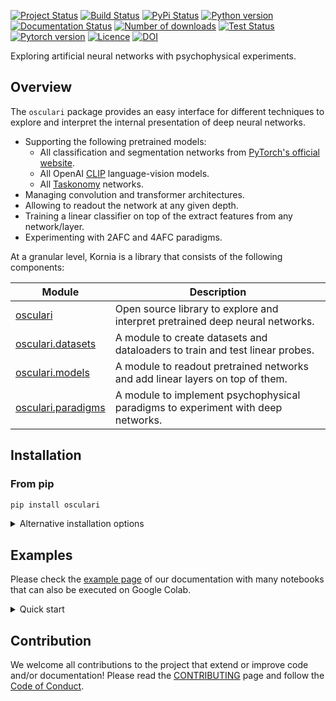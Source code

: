 

[![Project Status](https://www.repostatus.org/badges/latest/active.svg)](https://www.repostatus.org/#active)
[![Build Status](https://github.com/ArashAkbarinia/osculari/actions/workflows/python-package.yml/badge.svg)](https://github.com/ArashAkbarinia/osculari)
[![PyPi Status](https://img.shields.io/pypi/v/osculari.svg)](https://pypi.org/project/osculari/)
[![Python version](https://img.shields.io/pypi/pyversions/osculari)](https://pypi.org/project/osculari/)
[![Documentation Status](https://readthedocs.org/projects/osculari/badge/?version=latest)](https://osculari.readthedocs.io/en/latest/?badge=latest)
[![Number of downloads](https://static.pepy.tech/badge/osculari)](https://github.com/ArashAkbarinia/osculari)
[![Test Status](https://codecov.io/gh/ArashAkbarinia/osculari/branch/main/graph/badge.svg)](https://app.codecov.io/gh/ArashAkbarinia/osculari)
[![Pytorch version](https://img.shields.io/badge/PyTorch_1.9.1+-ee4c2c?logo=pytorch&logoColor=white)](https://pytorch.org/get-started/locally/)
[![Licence](https://img.shields.io/pypi/l/osculari.svg)](LICENSE)
[![DOI](https://zenodo.org/badge/717052640.svg)](https://zenodo.org/doi/10.5281/zenodo.10214005)

Exploring artificial neural networks with psychophysical experiments.

## Overview

The `osculari` package provides an easy interface for different techniques to explore and interpret
the internal presentation of deep neural networks.

- Supporting the following pretrained models:
    * All classification and segmentation networks
      from [PyTorch's official website](https://pytorch.org/vision/stable/models.html).
    * All OpenAI [CLIP](https://github.com/openai/CLIP) language-vision models.
    * All [Taskonomy](http://taskonomy.stanford.edu/) networks.
- Managing convolution and transformer architectures.
- Allowing to readout the network at any given depth.
- Training a linear classifier on top of the extract features from any network/layer.
- Experimenting with 2AFC and 4AFC paradigms.

At a granular level, Kornia is a library that consists of the following components:

| **Module**                                                                              | **Description**                                                                  |
|-----------------------------------------------------------------------------------------|----------------------------------------------------------------------------------|
| [osculari](https://osculari.readthedocs.io/en/latest/index.html)                        | Open source library to explore and interpret pretrained deep neural networks.    |
| [osculari.datasets](https://osculari.readthedocs.io/en/latest/osculari.datasets.html)   | A module to create datasets and dataloaders to train and test linear probes.     |
| [osculari.models](https://osculari.readthedocs.io/en/latest/osculari.models.html)       | A module to readout pretrained networks and add linear layers on top of them.    |
| [osculari.paradigms](https://osculari.readthedocs.io/en/latest/osculari.paradigms.html) | A module to implement psychophysical paradigms to experiment with deep networks. |

## Installation

### From pip

```bash
pip install osculari
```

<details>
  <summary>Alternative installation options</summary>

### From source with symbolic links:

```bash
pip install -e .
```

### From source using pip:

```bash
pip install git+https://github.com/ArashAkbarinia/osculari
```

</details>

## Examples

Please check the [example page](https://osculari.readthedocs.io/en/latest/examples.html) of our
documentation with many notebooks that can also be executed on Google Colab.

<details>
  <summary>Quick start</summary>

### Pretrained features

Let's create a linear classifier on top of the extracted features from a pretrained network to 
perform a binary classification task (i.e., 2AFC – two-alternative-force-choice). This is easily 
achieved by calling the `paradigm_2afc_merge_concatenate` from the `osculari.models` module.

``` python

architecture = 'resnet50'        # network's architecture
weights = 'resnet50'             # the pretrained weights
img_size = 224                   # network's input size
layer = 'block0'                 # the readout layer
readout_kwargs = {
    'architecture': architecture, 
    'weights': weights,
    'layers': layer,
    'img_size': img_size,
}
net_2afc = osculari.models.paradigm_2afc_merge_concatenate(**readout_kwargs)

```

### Datasets

The `osculari.datasets` module provides datasets that are generated randomly on the fly with
flexible properties that can be dynamically changed based on the experiment of interest.
For instance, by passing a `appearance_fun` to the `ShapeAppearanceDataset` class, we can 
dynamically merge foreground masks with background images to generate stimuli of interest.

```python

def appearance_fun(foregrounds, backgrounds):
    # implementing the required appearance (colour, texture, etc.) on foreground and merging
    # to background.
    return merged_imgs, ground_truth

num_samples = 1000               # the number of random samples generated in the dataset
num_imgs = net_2afc.input_nodes  # the number of images in each sample
background = 128                 # the background type
dataset = osculari.datasets.geometrical_shapes.ShapeAppearanceDataset(
    num_samples, num_imgs, img_size, background, appearance_fun,
    unique_bg=True, transform=net_2afc.preprocess_transform()
)

```

### Linear probe

The `osculari.paradigms` module implements a set of psychophysical paradigms. The `train_linear_probe`
function trains the network on a dataset following the paradigm passed to the function.

```python

# experiment-dependent function to train on an epoch of data
epoch_fun = osculari.paradigms.forced_choice.epoch_loop
# calling the generic train_linear_probe function
training_log = osculari.paradigms.paradigm_utils.train_linear_probe(
    net_2afc, dataset, epoch_fun, './osculari_test/'
)

```

### Psychophysical experiment

The `osculari.paradigms` module also implements a set of psychophysical experiments similar to the
experiments conducted with human participants. In this example, we use the `staircase` function
to gradually measure the network's sensitivity.

```python

# experiment-dependent function to test an epoch of data
test_epoch_fun = osculari.paradigms.forced_choice.test_dataset
# the test dataset implementing desired stimuli.
class TestDataset(TorchDataset):
    def __getitem__(self, idx):
        return stimuli

test_log = osculari.paradigms.staircase(
    net_2afc, test_epoch_fun, TestDataset(), low_val=0, high_val=1
)

```

</details>


## Contribution

We welcome all contributions to the project that extend or improve code and/or documentation!
Please read the [CONTRIBUTING](CONTRIBUTING.md) page and follow the [Code of Conduct](CODE_OF_CONDUCT.md).